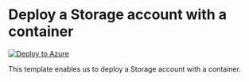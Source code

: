 # Deploy a Storage account with a container


[![Deploy to Azure](https://aka.ms/deploytoazurebutton)](https://portal.azure.com/#create/Microsoft.Template/uri/https%3A%2F%2Fraw.githubusercontent.com%2Fmehul-birari%2Fsample-arm-templates%2Fmaster%2Fstorage-account-with-container%2Fazuredeploy.json)  

This template enables us to deploy a Storage account with a container. 

